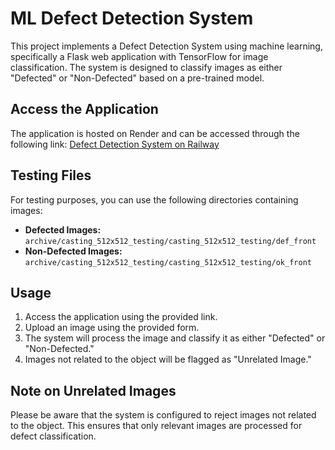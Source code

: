 # ML Defect Detection System

This project implements a Defect Detection System using machine learning, specifically a Flask web application with TensorFlow for image classification. The system is designed to classify images as either "Defected" or "Non-Defected" based on a pre-trained model.

## Access the Application

The application is hosted on Render and can be accessed through the following link: [Defect Detection System on Railway](https://ml-defect-detection-system-production.up.railway.app/)

## Testing Files

For testing purposes, you can use the following directories containing images:

- **Defected Images:** `archive/casting_512x512_testing/casting_512x512_testing/def_front`
- **Non-Defected Images:** `archive/casting_512x512_testing/casting_512x512_testing/ok_front`

## Usage

1. Access the application using the provided link.
2. Upload an image using the provided form.
3. The system will process the image and classify it as either "Defected" or "Non-Defected."
4. Images not related to the object will be flagged as "Unrelated Image."

## Note on Unrelated Images

Please be aware that the system is configured to reject images not related to the object. This ensures that only relevant images are processed for defect classification.
